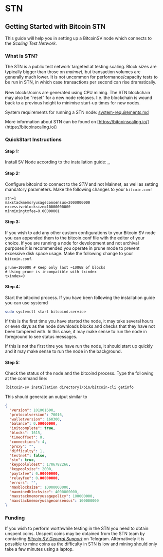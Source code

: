 # STN

## Getting Started with Bitcoin STN

This guide will help you in setting up a BitcoinSV node which connects to the _Scaling Test Network_.

### What is STN?

The STN is a public test network targeted at testing scaling. Block sizes are typically bigger than those on _mainnet_, but transaction volumes are generally much lower. It is not uncommon for performance/capacity tests to be run in STN, in which case transactions per second can rise dramatically.\
\
New blocks/coins are generated using CPU mining. The STN blockchain may also be “reset” for a new node releases. I.e. the blockchain is wound back to a previous height to minimise start-up times for new nodes. &#x20;

System requirements for running a STN node: [system-requirements.md](../../../system-requirements.md "mention")

More information about STN can be found on [https://bitcoinscaling.io/](https://bitcoinscaling.io/)

### QuickStart Instructions

#### Step 1:

Install SV Node according to the installation guide: [..](../ "mention")

#### Step 2:

Configure bitcoind to connect to the _STN_ and not Mainnet, as well as setting mandatory parameters. Make the following changes to your `bitcoin.conf`

```editorconfig
stn=1
maxstackmemoryusageconsensus=2000000000
excessiveblocksize=10000000000
minminingtxfee=0.00000001 
```

#### Step 3:

&#x20;If you wish to add any other custom configurations to your Bitcoin SV node you can appended them to the bitcoin.conf file with the editor of your choice. If you are running a node for development and not archival purposes it is recommended you operate in prune mode to prevent excessive disk space usage. Make the following change to your `bitcoin.conf`.

```editorconfig
prune=100000 # Keep only last ~100GB of blocks
# Using prune is incompatible with txindex
txindex=0
```

#### Step 4:&#x20;

Start the bitcoind process. If you have been following the installation guide you can use systemd

```bash
sudo systemctl start bitcoind.service
```

If this is the first time you have started the node, it may take several hours or even days as the node downloads blocks and checks that they have not been tampered with. In this case, it may make sense to run the node in foreground to see status messages.

If this is not the first time you have run the node, it should start up quickly and it may make sense to run the node in the background.

#### Step 5:

&#x20;Check the status of the node and the bitcoind process. Type the following at the command line:

```bash
[bitcoin-sv installation directory]/bin/bitcoin-cli getinfo
```

This should generate an output similar to

```json
{
  "version": 101001600,
  "protocolversion": 70016,
  "walletversion": 160300,
  "balance": 0.00000000,
  "initcomplete": true,
  "blocks": 1615,
  "timeoffset": 0,
  "connections": 4,
  "proxy": "",
  "difficulty": 1,
  "testnet": false,
  "stn": true,
  "keypoololdest": 1706782266,
  "keypoolsize": 2000,
  "paytxfee": 0.00000000,
  "relayfee": 0.00000000,
  "errors": "",
  "maxblocksize": 10000000000,
  "maxminedblocksize": 4000000000,
  "maxstackmemoryusagepolicy": 100000000,
  "maxstackmemoryusageconsensus": 100000000
}
```

### Funding

If you wish to perform worthwhile testing in the STN you need to obtain unspent coins. Unspent coins may be obtained from the STN team by contacting [_Bitcoin SV General Support_](https://t.me/bitcoinsvsupport) on Telegram.  Alternatively it is possible to mine coins as the difficulty in STN is low and mining should only take a few minutes using a laptop.

